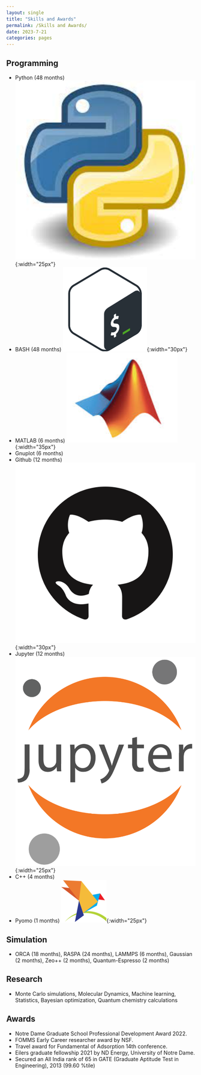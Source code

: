 ```yaml
---
layout: single
title: "Skills and Awards"
permalink: /Skills and Awards/
date: 2023-7-21
categories: pages
---
```

## Programming ##
* Python (48 months) ![My Image](/assets/images/logos/Python.png){:width="25px"}
* BASH (48 months) ![My Image](/assets/images/logos/BASH_logo.png){:width="30px"}
* MATLAB (6 months) ![My Image](/assets/images/logos/MATLAB.png){:width="35px"}
* Gnuplot (6 months)
* Github (12 months) ![My Image](/assets/images/logos/GitHub-Mark.png){:width="30px"}
* Jupyter (12 months) ![My Image](/assets/images/logos/Jupyter.png){:width="25px"}
* C++ (4 months)
* Pyomo (1 months) ![My Image](/assets/images/logos/Pyomo_Logo.png){:width="25px"}

## Simulation ##
* ORCA (18 months), RASPA (24 months), LAMMPS (6 months), Gaussian (2 months), Zeo++ (2 months), Quantum-Espresso (2 months)

## Research ##
* Monte Carlo simulations, Molecular Dynamics, Machine learning, Statistics, Bayesian optimization, Quantum chemistry calculations

## Awards ##
* Notre Dame Graduate School Professional Development Award 2022.
* FOMMS Early Career researcher award by NSF.
* Travel award for Fundamental of Adsorption 14th conference.
* Eilers graduate fellowship 2021 by ND Energy, University of Notre Dame.
* Secured an All India rank of 65 in GATE (Graduate Aptitude Test in Engineering), 2013 (99.60 %tile)


